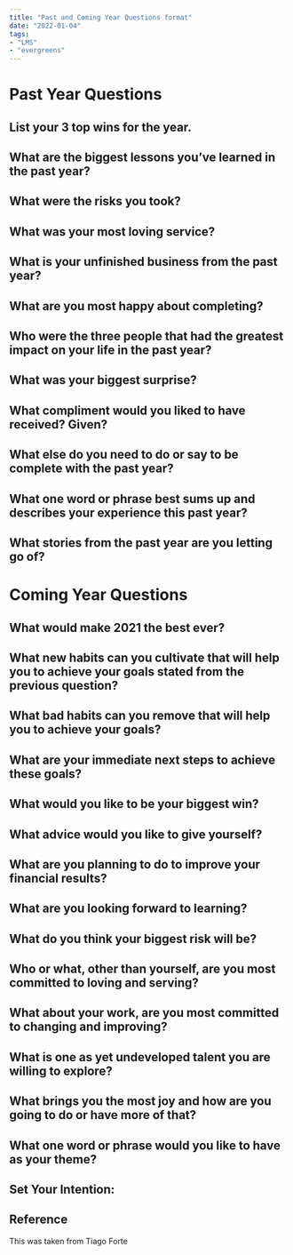 ```yaml
---
title: "Past and Coming Year Questions format"
date: "2022-01-04"
tags:
- "LMS"
- "evergreens"
---
```


# Past Year Questions

## List your 3 top wins for the year.

## What are the biggest lessons you’ve learned in the past year?

## What were the risks you took?

## What was your most loving service?

## What is your unfinished business from the past year?

## What are you most happy about completing?

## Who were the three people that had the greatest impact on your life in the past year?

## What was your biggest surprise?

## What compliment would you liked to have received? Given?

## What else do you need to do or say to be complete with the past year?

## What one word or phrase best sums up and describes your experience this past year?

## What stories from the past year are you letting go of?

# Coming Year Questions

## What would make 2021 the best ever?

## What new habits can you cultivate that will help you to achieve your goals stated from the previous question?

## What bad habits can you remove that will help you to achieve your goals?

## What are your immediate next steps to achieve these goals?

## What would you like to be your biggest win?

## What advice would you like to give yourself?

## What are you planning to do to improve your financial results?

## What are you looking forward to learning?

## What do you think your biggest risk will be?

## Who or what, other than yourself, are you most committed to loving and serving?

## What about your work, are you most committed to changing and improving?

## What is one as yet undeveloped talent you are willing to explore?

## What brings you the most joy and how are you going to do or have more of that?

## What one word or phrase would you like to have as your theme?

## Set Your Intention:

## Reference

This was taken from Tiago Forte